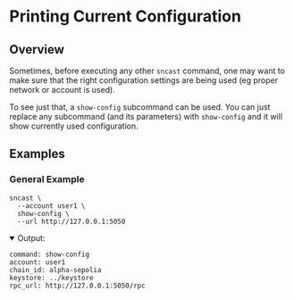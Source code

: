 # Printing Current Configuration

## Overview

Sometimes, before executing any other `sncast` command, one may want to make sure that the right
configuration settings are being used (eg proper network or account is used).

To see just that, a `show-config` subcommand can be used. You can just
replace any subcommand (and its parameters) with `show-config` and it will show currently used configuration.


## Examples

### General Example

```shell
sncast \
  --account user1 \
  show-config \
  --url http://127.0.0.1:5050
```

<details open>
<summary>Output:</summary>

```shell
command: show-config
account: user1
chain_id: alpha-sepolia
keystore: ../keystore
rpc_url: http://127.0.0.1:5050/rpc
```
</details>
<br>